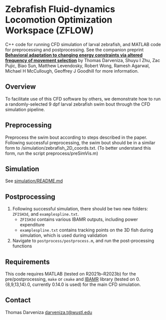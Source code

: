 # Zebrafish Fluid-dynamics Locomotion Optimization Workspace (ZFLOW)

C++ code for running CFD simulation of larval zebrafish, and MATLAB code for preprocessing and postprocessing.
See the companion preprint [**Behavioral adaptation to changing energy constraints via altered frequency of movement selection**](https://www.biorxiv.org/content/10.1101/2023.11.08.566262v1) by Thomas Darveniza, Shuyu I Zhu, Zac Pujic, Biao Sun, Matthew Levendosky, Robert Wong, Ramesh Agarwal, Michael H McCullough, Geoffrey J Goodhill for more information.

## Overview

To facilitate use of this CFD software by others, we demonstrate how to run a randomly-selected 9 dpf larval zebrafish swim bout through the CFD simulation pipeline.

## Preprocessing
Preprocess the swim bout according to steps described in the paper.
Following successful preprocessing, the swim bout should be in a similar form to /simulation/zebrafish_2D_coords.txt. (To better understand this form, run the script preprocess/preSimVis.m)

## Simulation

See [simulation/README.md](simulation/README.md)

## Postprocessing
1. Following successful simulation, there should be two new folders: `ZFISH3d`, and `examplespline.txt`.
	+ `ZFISH3d` contains various IBAMR outputs, including power expenditure
	+ `examplespline.txt` contains tracking points on the 3D fish during simulation, which is used during validation
2. Navigate to `postprocess/postprocess.m`, and run the post-processing functions

## Requirements

This code requires MATLAB (tested on R2021b&ndash;R2023b) for the pre/postprocessing, `make` or `cmake` and [IBAMR](https://ibamr.github.io) library (tested on 0.{8,9,13,14}.0, currently 0.14.0 is used) for the main CFD simulation.

## Contact
Thomas Darveniza darveniza.t@wustl.edu
